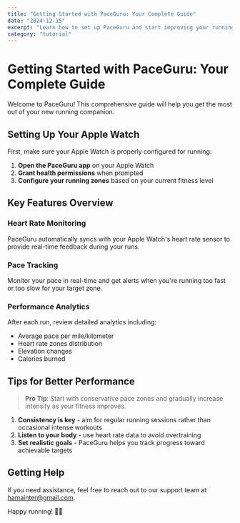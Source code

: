 ```yaml
---
title: "Getting Started with PaceGuru: Your Complete Guide"
date: "2024-12-15"
excerpt: "Learn how to set up PaceGuru and start improving your running performance with your Apple Watch."
category: "tutorial"
---
```


# Getting Started with PaceGuru: Your Complete Guide

Welcome to PaceGuru! This comprehensive guide will help you get the most out of your new running companion.

## Setting Up Your Apple Watch

First, make sure your Apple Watch is properly configured for running:

1. **Open the PaceGuru app** on your Apple Watch
2. **Grant health permissions** when prompted
3. **Configure your running zones** based on your current fitness level

## Key Features Overview

### Heart Rate Monitoring
PaceGuru automatically syncs with your Apple Watch's heart rate sensor to provide real-time feedback during your runs.

### Pace Tracking
Monitor your pace in real-time and get alerts when you're running too fast or too slow for your target zone.

### Performance Analytics
After each run, review detailed analytics including:
- Average pace per mile/kilometer
- Heart rate zones distribution
- Elevation changes
- Calories burned

## Tips for Better Performance

> **Pro Tip**: Start with conservative pace zones and gradually increase intensity as your fitness improves.

1. **Consistency is key** - aim for regular running sessions rather than occasional intense workouts
2. **Listen to your body** - use heart rate data to avoid overtraining
3. **Set realistic goals** - PaceGuru helps you track progress toward achievable targets

## Getting Help

If you need assistance, feel free to reach out to our support team at hamainter@gmail.com.

Happy running! 🏃‍♂️